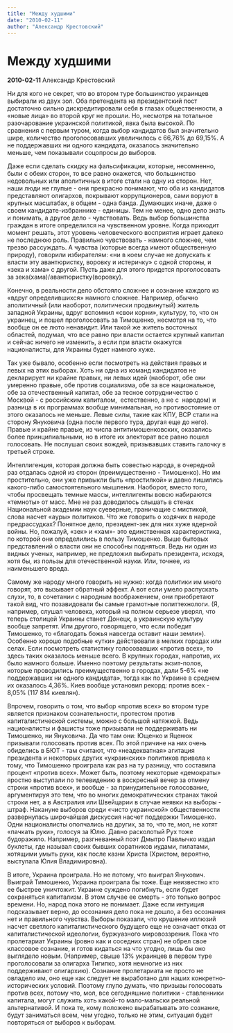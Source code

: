 ```yaml
---
title: "Между худшими"
date: "2010-02-11"
author: "Александр Крестовский"
---
```


# Между худшими

**2010-02-11** Александр Крестовский

Ни для кого не секрет, что во втором туре большинство украинцев выбирали из двух зол. Оба претендента на президентский пост достаточно сильно дискредитировали себя в глазах общественности, а «новые лица» во второй круг не прошли. Но, несмотря на тотальное разочарование украинской политикой, явка была высокой. По сравнения с первым туром, когда выбор кандидатов был значительно шире, количество проголосовавших увеличилось с 66,76% до 69,15%. А не поддержавших ни одного кандидата, оказалось значительно меньше, чем показывали соцопросы до выборов.

Даже если сделать скидку на фальсификации, которые, несомненно, были с обеих сторон, то все равно окажется, что большинство недовольных или аполитичных в итоге стали на одну из сторон. Нет, наши люди не глупые - они прекрасно понимают, что оба из кандидатов представляют олигархов, покрывают коррупционеров, сами воруют в крупных масштабах, в общем - одна банда. Думающих иначе, даже о своем кандидате-избраннике - единицы. Тем не менее, одно дело знать и понимать, а другое дело - чувствовать. Ведь выбор большинства граждан в итоге определился на чувственном уровне. Когда приходит момент решать, этот уровень человеческого восприятия играет далеко не последнюю роль. Правильно чувствовать - намного сложнее, чем трезво рассуждать. А чувства (которые всегда имеют общественную природу), говорили избирателям: «ни в коем случае не допускать к власти эту авантюристку, воровку и истеричку» с одной стороны, и «зека и хама» с другой. Пусть даже для этого придется проголосовать за зека(хама)/авантюристку(воровку).

Конечно, в реальности дело обстояло сложнее и сознание каждого из «вдруг определившихся» намного сложнее. Например, обычно аполитичный (или наоборот, политически продвинутый) житель западной Украины, вдруг вспомнил «свои корни», культуру, то, что он украинец, и пошел проголосовать за Тимошенко, несмотря на то, что вообще он ее люто ненавидит. Или такой же житель восточных областей, подумал, что все равно при власти остается крупный капитал и сейчас ничего не изменить, а если при власти окажутся националисты, для Украины будет намного хуже.

Так уже бывало, особенно если посмотреть на действия правых и левых на этих выборах. Хоть ни одна из команд кандидатов не декларирует ни крайне правых, ни левых идей (наоборот, обе они умеренно правые, обе против социализма, обе за все национальное, обе за отечественный капитал, обе за тесное сотрудничество с Москвой - с российским капиталом,  естественно, а не с  народом) и разница в их программах вообще минимальная, но противостояние от этого оказалось не меньше. Левые силы, такие как КПУ, ВСР стали на сторону Януковича (одна после первого тура, другая еще до него). Правые и крайне правые, из числа антитимошенковских, оказались более принципиальными, но в итоге их электорат все равно пошел голосовать. Не послушал своих вождей, призывавших ставить галочку в третьей строке.

Интеллигенция, которая должна быть совестью народа, в очередной раз отдалась одной из сторон (преимущественно - Тимошенко). Но им простительно, они уже привыкли быть «простилкой» и давно лишились какого-либо самостоятельного мышления. Наоборот, вместо того, чтобы просвещать темные массы, интеллигенты вовсю набираются «темноты» от масс. Мне не раз доводилось слышать в стенах Национальной академии наук суеверные, граничащие с мистикой, слова насчет «ауры» политиков. Что же говорить о ходячих в народе предрассудках? Понятное дело, президент-зек для них хуже ядерной войны. Но, пожалуй, «зек» и «хам»- это единственная характеристика, по которой они определились в пользу Тимошенко. Выше бытовых представлений о власти они не способны подняться. Ведь ни один из видных ученых, например, не предложил выбирать президента, исходя, хотя бы, из пользы для отечественной науки. Или, точнее, из наименьшего вреда.

Самому же народу много говорить не нужно: когда политики им много говорят, это вызывает обратный эффект. А вот если умело распускать слухи, то, в сочетании с народным воображением, они приобретают такой вид, что позавидовали бы самые грамотные политтехнологи. (Я, например, слушал человека, который на полном серьезе уверял, что теперь столицей Украины станет Донецк, а украинскую культуру вообще запретят. Или другого, говорящего, что если победит Тимошенко, то «благодать божья навсегда оставит наши земли»). Особенно хорошо подобные «утки» действовали в мелких городах или селах. Если посмотреть статистику голосовавших «против всех», то здесь таких оказалось меньше всего. В крупных городах, напротив, их было намного больше. Именно поэтому результаты экзит-полов, которые проводились преимущественно в городах, дали 5-6% «не поддержавших ни одного кандидата», тогда как по Украине в среднем их оказалось 4,36%. Киев вообще установил рекорд: против всех - 8,05% (117 814 киевлян).

Впрочем, говорить о том, что выбор «против всех» во втором туре является признаком сознательности, протестом против капиталистической системы, можно с большой натяжкой. Ведь националисты и фашисты тоже призывали не поддерживать ни Тимошенко, ни Януковича. Да что там они: Ющенко и Яценюк призывали голосовать против всех. По этой причине на них очень обиделись в БЮТ - там считают, что «неадекватная» агитация президента и некоторых других «украинских» политиков привела к тому, что Тимошенко проиграла как раз на ту разницу, что составила процент «против всех». Может быть, поэтому некоторые «демократы» яростно выступали по телевидению в воскресный вечер за отмену строки «против всех», и вообще - за принудительное голосование, аргументируя это тем, что во многих демократических странах такой строки нет, а в Австралия или Швейцарии в случае неявки на выборы - штраф. Накануне выборов среди «чисто украинской» общественности развернулась широчайшая дискуссия насчет поддержки Тимошенко. Одни националисты ополчались на других, за то, что те, мол, не хотят «пачкать руки», голосуя за Юлю. Давно расколотый Рух тоже будоражило. Например, разгневанный поэт Дмытро Павлычко издал буклеты, где называл своих бывших соратников иудами, пилатами, хотящими умыть руки, как после казни Христа (Христом, вероятно, выступала Юлия Владимировна).

В итоге, Украина проиграла. Но не потому, что выиграл Янукович. Выиграй Тимошенко, Украина проиграла бы тоже. Еще неизвестно кто ее быстрее уничтожит. Украине суждено погибнуть, если будет сохраняться капитализм. В этом случае ее смерть - это только вопрос времени. Но, народ пока этого не понимает. Даже если интуиция подсказывает верно, до осознания дело пока не дошло, а без осознания нет и правильного чувства. Выборы показали, что крушение иллюзий насчет светлого капиталистического будущего еще не означает отказ от капиталистической идеологии, буржуазного мировоззрения. Пока что пролетариат Украины (ровно как и соседних стран) не обрел свое классовое сознание, и готов кидаться на что угодно, лишь бы оно выглядело новым. (Например, свыше 13% украинцев в первом туре проголосовали за олигарха Тигипко, хотя немногие из них поддерживают олигархию). Сознание пролетариата не просто не овладело им, оно еще как следует не выработано для наших конкретно-исторических условий. Поэтому глупо думать, что призывы голосовать против всех, потому что, мол, все сегодняшние политики - ставленники капитала, могут служить хоть какой-то мало-мальски реальной альтернативой. И пока те, кому положено вырабатывать это сознание, будут заниматься всем, чем угодно, только не этим, ситуация будет повторяться от выборов к выборам.